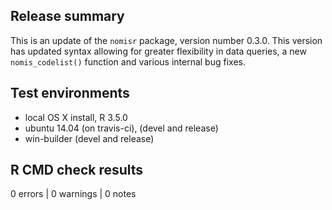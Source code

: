 
## Release summary

This is an update of the `nomisr` package, version number 0.3.0. 
This version has updated syntax allowing for greater flexibility in 
data queries, a new `nomis_codelist()` function and various internal bug fixes.

## Test environments
* local OS X install, R 3.5.0
* ubuntu 14.04 (on travis-ci), (devel and release)
* win-builder (devel and release)

## R CMD check results

0 errors | 0 warnings | 0 notes
